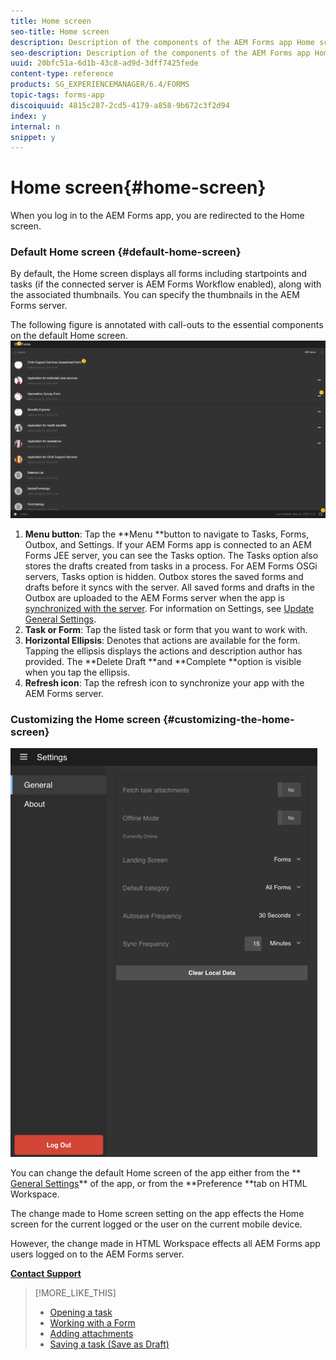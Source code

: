 ```yaml
---
title: Home screen
seo-title: Home screen
description: Description of the components of the AEM Forms app Home screen
seo-description: Description of the components of the AEM Forms app Home screen
uuid: 20bfc51a-6d1b-43c8-ad9d-3dff7425fede
content-type: reference
products: SG_EXPERIENCEMANAGER/6.4/FORMS
topic-tags: forms-app
discoiquuid: 4815c287-2cd5-4179-a858-9b672c3f2d94
index: y
internal: n
snippet: y
---
```


# Home screen{#home-screen}

When you log in to the AEM Forms app, you are redirected to the Home screen.

### Default Home screen {#default-home-screen}

By default, the Home screen displays all forms including startpoints and tasks (if the connected server is AEM Forms Workflow enabled), along with the associated thumbnails. You can specify the thumbnails in the AEM Forms server.

The following figure is annotated with call-outs to the essential components on the default Home screen.
[ ![Forms app home screen](assets/home-screen-1.png)](assets/home-screen-1-1.png)

1. **Menu button**: Tap the **Menu **button to navigate to Tasks, Forms, Outbox, and Settings. If your AEM Forms app is connected to an AEM Forms JEE server, you can see the Tasks option. The Tasks option also stores the drafts created from tasks in a process. For AEM Forms OSGi servers, Tasks option is hidden. Outbox stores the saved forms and drafts before it syncs with the server. All saved forms and drafts in the Outbox are uploaded to the AEM Forms server when the app is [synchronized with the server](../../forms/using/sync-app.md). For information on Settings, see [Update General Settings](../../forms/using/update-general-settings.md). 
1. **Task or Form**: Tap the listed task or form that you want to work with.
1. **Horizontal Ellipsis**: Denotes that actions are available for the form. Tapping the ellipsis displays the actions and description author has provided. The **Delete Draft **and **Complete **option is visible when you tap the ellipsis.
1. **Refresh icon**: Tap the refresh icon to synchronize your app with the AEM Forms server.

### Customizing the Home screen {#customizing-the-home-screen}

![General Settings](assets/gen-settings.png)

You can change the default Home screen of the app either from the ** [General Settings](../../forms/using/update-general-settings.md)** of the app, or from the **Preference **tab on HTML Workspace.

The change made to Home screen setting on the app effects the Home screen for the current logged or the user on the current mobile device.

However, the change made in HTML Workspace effects all AEM Forms app users logged on to the AEM Forms server.

[**Contact Support**](https://www.adobe.com/account/sign-in.supportportal.html)

>[!MORE_LIKE_THIS]
>
>* [Opening a task](https://helpx.adobe.com/content/help/en/aem-forms/6-3/open-task.html)
>* [Working with a Form](https://helpx.adobe.com/content/help/en/aem-forms/6-3/working-with-form.html)
>* [Adding attachments](https://helpx.adobe.com/content/help/en/aem-forms/6-3/add-attachments.html)
>* [Saving a task (Save as Draft)](https://helpx.adobe.com/content/help/en/aem-forms/6-3/save-as-draft.html)
